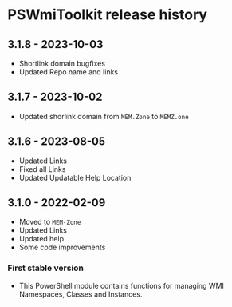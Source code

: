 # PSWmiToolkit release history

## 3.1.8 - 2023-10-03

* Shortlink domain bugfixes
* Updated Repo name and links

## 3.1.7 - 2023-10-02

* Updated shorlink domain from `MEM.Zone` to `MEMZ.one`

## 3.1.6 - 2023-08-05

* Updated Links
* Fixed all Links
* Updated Updatable Help Location

## 3.1.0 - 2022-02-09

* Moved to `MEM-Zone`
* Updated Links
* Updated help
* Some code improvements

### First stable version

* This PowerShell module contains functions for managing WMI Namespaces, Classes and Instances.
